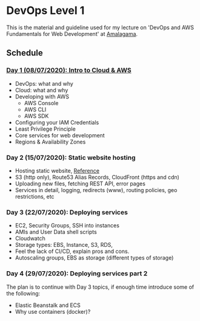 # DevOps Level 1

This is the material and guideline used for my lecture on 'DevOps and AWS Fundamentals for Web Development' at [Amalagama](https://amalgama.co).

## Schedule

### [Day 1 (08/07/2020): Intro to Cloud & AWS](./day1)

* DevOps: what and why
* Cloud: what and why
* Developing with AWS
	* AWS Console
	* AWS CLI
	* AWS SDK
* Configuring your IAM Credentials
* Least Privilege Principle
* Core services for web development
* Regions & Availability Zones

### Day 2 (15/07/2020): Static website hosting

* Hosting static website, [Reference](https://docs.aws.amazon.com/AmazonS3/latest/dev/website-hosting-custom-domain-walkthrough.html)
* S3 (http only), Route53 Alias Records, CloudFront (https and cdn)
* Uploading new files, fetching REST API, error pages
* Services in detail, logging, redirects (www), routing policies, geo restrictions, etc

### Day 3 (22/07/2020): Deploying services

* EC2, Security Groups, SSH into instances
* AMIs and User Data shell scripts
* Cloudwatch
* Storage types: EBS, Instance, S3, RDS, 
* Feel the lack of CI/CD, explain pros and cons.
* Autoscaling groups, EBS as storage (different types of storage)

### Day 4 (29/07/2020): Deploying services part 2

The plan is to continue with Day 3 topics, if enough time introduce some of the following:

* Elastic Beanstalk and ECS
* Why use containers (docker)?
